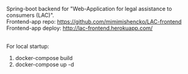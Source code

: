 Spring-boot backend for "Web-Application for legal assistance to consumers (LAC)". <br>
Frontend-app repo: https://github.com/mimimishencko/LAC-frontend <br>
Frontend-app deploy: http://lac-frontend.herokuapp.com/<br><br>

For local startup:
1. docker-compose build
2. docker-compose up -d
